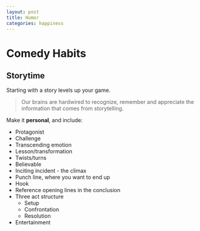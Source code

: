 ```yaml
---
layout: post 
title: Humor
categories: happiness
---
```

# Comedy Habits 

## Storytime 

Starting with a story levels up your game. 

> Our brains are hardwired to recognize, remember and appreciate the information that comes from storytelling. 

Make it **personal**, and include: 

* Protagonist 
* Challenge 
* Transcending emotion 
* Lesson/transformation 
* Twists/turns 
* Believable 
* Inciting incident - the climax 
* Punch line, where you want to end up 
* Hook 
* Reference opening lines in the conclusion 
* Three act structure 
    * Setup 
    * Confrontation 
    * Resolution 
* Entertainment

